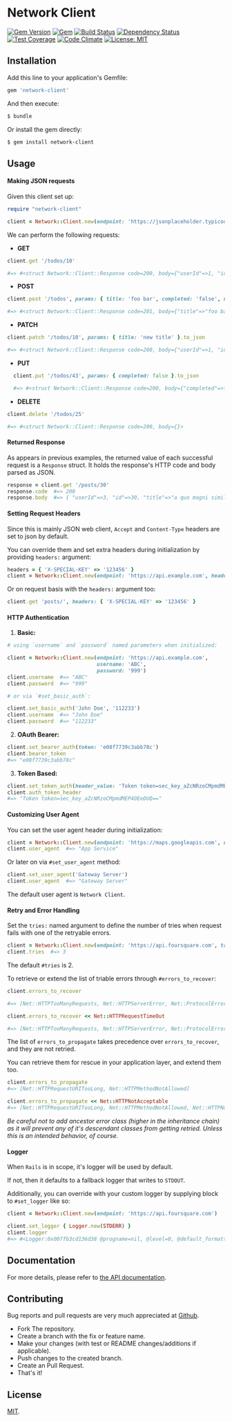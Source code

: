 # Network Client

[![Gem Version](https://badge.fury.io/rb/network-client.svg)](https://rubygems.org/gems/network-client)
[![Gem](https://img.shields.io/gem/dt/network-client.svg?colorB=8b0000)](https://rubygems.org/gems/network-client)
[![Build Status](https://travis-ci.org/abarrak/network-client.svg?branch=master)](https://travis-ci.org/abarrak/network-client)
[![Dependency Status](https://gemnasium.com/badges/github.com/abarrak/network-client.svg)](https://gemnasium.com/github.com/abarrak/network-client)
[![Test Coverage](https://codeclimate.com/github/abarrak/network-client/badges/coverage.svg)](https://codeclimate.com/github/abarrak/network-client/coverage)
[![Code Climate](https://lima.codeclimate.com/github/abarrak/network-client/badges/gpa.svg)](https://lima.codeclimate.com/github/abarrak/network-client)
[![License: MIT](https://img.shields.io/badge/License-MIT-yellow.svg)](https://opensource.org/licenses/MIT)

## Installation

Add this line to your application's Gemfile:

```ruby
gem 'network-client'
```

And then execute:

```sh
$ bundle
```

Or install the gem directly:

```sh
$ gem install network-client
```

## Usage

#### Making JSON requests
Given this client set up:

```ruby
require "network-client"

client = Network::Client.new(endpoint: 'https://jsonplaceholder.typicode.com')
```

We can perform the following requests:

  * **GET**

  ```ruby
  client.get '/todos/10'
  
  #=> #<struct Network::Client::Response code=200, body={"userId"=>1, "id"=>10, "title"=>"illo est ...", "completed"=>true}>
  ```

  * **POST**

  ```ruby
  client.post '/todos', params: { title: 'foo bar', completed: 'false', userId: 1 }.to_json

  #=> #<struct Network::Client::Response code=201, body={"title"=>"foo bar", "completed"=>false, "userId"=>1, "id"=>201}>
  ```

  * **PATCH**

  ```ruby
  client.patch '/todos/10', params: { title: 'new title' }.to_json

  #=> #<struct Network::Client::Response code=200, body={"userId"=>1, "id"=>10, "title"=>"new title", "completed"=>true}>
  ```

  * **PUT**

  ```ruby
    client.put '/todos/43', params: { completed: false }.to_json

    #=> #<struct Network::Client::Response code=200, body={"completed"=>false, "id"=>43}> 
  ```

  * **DELETE**

  ```ruby
  client.delete '/todos/25'

  #=> #<struct Network::Client::Response code=200, body={}>
  ```

#### Returned Response

As appears in previous examples, the returned value of each successful request is a `Response` struct. 
It holds the response's HTTP code and body parsed as JSON.

```ruby
response = client.get '/posts/30'
response.code  #=> 200
response.body  #=> { "userId"=>3, "id"=>30, "title"=>"a quo magni similique perferendis", "body"=>"alias dolor cumque ..." }
```

#### Setting Request Headers
Since this is mainly JSON web client, `Accept` and `Content-Type` headers are set to json by default.

You can override them and set extra headers during initialization by providing `headers:` argument:

```ruby
headers = { 'X-SPECIAL-KEY' => '123456' }
client = Network::Client.new(endpoint: 'https://api.example.com', headers: headers)
```

Or on request basis with the `headers:` argument too:

```ruby
client.get 'posts/', headers: { 'X-SPECIAL-KEY' => '123456' }
```

#### HTTP Authentication

  1. **Basic:**
  ```ruby
  # using `username` and `password` named parameters when initialized:

  client = Network::Client.new(endpoint: 'https://api.example.com',
                               username: 'ABC', 
                               password: '999')
  client.username  #=> "ABC"
  client.password  #=> "999"

  # or via `#set_basic_auth`:

  client.set_basic_auth('John Doe', '112233')
  client.username  #=> "John Doe"
  client.password  #=> "112233"
  ```

  2. **OAuth Bearer:**
  ```ruby
  client.set_bearer_auth(token: 'e08f7739c3abb78c')
  client.bearer_token
  #=> "e08f7739c3abb78c"
  ```

  3. **Token Based:**
  ```ruby
  client.set_token_auth(header_value: 'Token token=sec_key_aZcNRzoCMpmdMEP4OEeDUQ==')
  client.auth_token_header
  #=> "Token token=sec_key_aZcNRzoCMpmdMEP4OEeDUQ=="
  ```

#### Customizing User Agent
You can set the user agent header during initialization:

```ruby
client = Network::Client.new(endpoint: 'https://maps.googleapis.com', user_agent: 'App Service')
client.user_agent  #=> "App Service"
```

Or later on via `#set_user_agent` method:

```ruby
client.set_user_agent('Gateway Server')
client.user_agent  #=> "Gateway Server"
```

The default user agent is `Network Client`.

#### Retry and Error Handling
Set the `tries:` named argument to define the number of tries when request fails with one of the retryable errors.

```ruby
client = Network::Client.new(endpoint: 'https://api.foursquare.com', tries: 3)
client.tries  #=> 3
```

The default `#tries` is 2.

To retrieve or extend the list of triable errors through `#errors_to_recover`:

```ruby
client.errors_to_recover

#=> [Net::HTTPTooManyRequests, Net::HTTPServerError, Net::ProtocolError, Net::HTTPBadResponse,Net::ReadTimeout, Net::OpenTimeout, Errno::ECONNREFUSED, Errno::ETIMEDOUT, OpenSSL::SSL::SSLError, SocketError]

client.errors_to_recover << Net::HTTPRequestTimeOut

#=> [Net::HTTPTooManyRequests, Net::HTTPServerError, Net::ProtocolError, Net::HTTPBadResponse,Net::ReadTimeout, Net::OpenTimeout, Errno::ECONNREFUSED, Errno::ETIMEDOUT, OpenSSL::SSL::SSLError, SocketError, Net::HTTPRequestTimeOut]
```

The list of `errors_to_propagate` takes precedence over `errors_to_recover`, and they are not retried.

You can retrieve them for rescue in your application layer, and extend them too.

```ruby
client.errors_to_propagate
#=> [Net::HTTPRequestURITooLong, Net::HTTPMethodNotAllowed]

client.errors_to_propagate << Net::HTTPNotAcceptable
#=> [Net::HTTPRequestURITooLong, Net::HTTPMethodNotAllowed, Net::HTTPNotAcceptable]
```

*Be careful not to add ancestor error class (higher in the inheritance chain) as it will prevent any of it's descendant classes from getting retried. Unless this is an intended behavior, of course.*

#### Logger
When `Rails` is in scope, it's logger will be used by default.

If not, then it defaults to a fallback logger that writes to `STDOUT`.

Additionally, you can override with your custom logger by supplying block to `#set_logger` like so:

```ruby
client = Network::Client.new(endpoint: 'https://api.foursquare.com')

client.set_logger { Logger.new(STDERR) }
client.logger
#=> #<Logger:0x007fb3cd136d38 @progname=nil, @level=0, @default_formatter=#<Logger::Formatter:0x007fb3cd136d10 @datetime_format=nil>, @formatter=nil, @logdev=#<Logger::LogDevice:0x007fb3cd136c98 @shift_size=nil, @shift_age=nil, @filename=nil, @dev=#<IO:<STDERR>>, @mon_owner=nil, @mon_count=0, @mon_mutex=#<Thread::Mutex:0x007fb3cd136c70>>>
```

## Documentation
For more details, please refer to [the API documentation](http://www.rubydoc.info/gems/network-client/2.0.1/Network/Client).

## Contributing
Bug reports and pull requests are very much appreciated at [Github](https://github.com/abarrak/network-client).

  - Fork The repository.
  - Create a branch with the fix or feature name.
  - Make your changes (with test or README changes/additions if applicable).
  - Push changes to the created branch.
  - Create an Pull Request.
  - That's it!


## License
[MIT](http://opensource.org/licenses/MIT).

